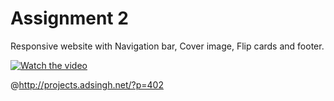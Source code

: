 # Assignment 2
Responsive website with Navigation bar, Cover image, Flip cards and footer.

[![Watch the video](https://lh3.google.com/u/0/d/1kK74OAXjryjjbmdn7mDY5e5p8176WhBx=w2000-h3802-iv1)](https://drive.google.com/file/d/1TaB_JVqHWseVkIiUkgnB_9j4VRAcRese/preview)

@http://projects.adsingh.net/?p=402
